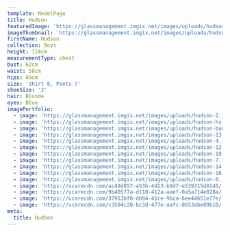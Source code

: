 ```yaml
---
template: ModelPage
title: Hudson
featuredImage: 'https://glassmanagement.imgix.net/images/uploads/hudson-banner.jpg'
imageThumbnail: 'https://glassmanagement.imgix.net/images/uploads/hudson-hs.jpg'
firstName: Hudson
collection: Boys
height: 124cm
measurementType: chest
bust: 62cm
waist: 58cm
hips: 69cm
size: 'Shirt 8, Pants 7'
shoeSize: '2'
hair: Blonde
eyes: Blue
imagePortfolio:
  - image: 'https://glassmanagement.imgix.net/images/uploads/hudson-2.jpg'
  - image: 'https://glassmanagement.imgix.net/images/uploads/hudson-hs.jpg'
  - image: 'https://glassmanagement.imgix.net/images/uploads/hudson-banner.jpg'
  - image: 'https://glassmanagement.imgix.net/images/uploads/hudson-13.jpg'
  - image: 'https://glassmanagement.imgix.net/images/uploads/hudson-4.jpg'
  - image: 'https://glassmanagement.imgix.net/images/uploads/hudson-12.jpg'
  - image: 'https://glassmanagement.imgix.net/images/uploads/hudson-19.jpg'
  - image: 'https://glassmanagement.imgix.net/images/uploads/hudson-7.jpg'
  - image: 'https://glassmanagement.imgix.net/images/uploads/hudson-14.jpg'
  - image: 'https://glassmanagement.imgix.net/images/uploads/hudson-16.jpg'
  - image: 'https://glassmanagement.imgix.net/images/uploads/hudson-6.jpg'
  - image: 'https://ucarecdn.com/ac49d857-a53b-4d13-b9d7-e539315d0145/'
  - image: 'https://ucarecdn.com/9b40577a-d118-412a-aaef-0a5a714e028a/'
  - image: 'https://ucarecdn.com/37953bf0-db94-41ce-9bca-6ee44651e77e/'
  - image: 'https://ucarecdn.com/c3504c28-bc3d-477e-aafc-8653abe09b10/'
meta:
  title: Hudson
---
```


